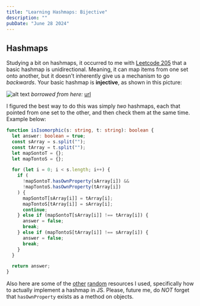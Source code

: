 ```yaml
---
title: "Learning Hashmaps: Bijective"
description: ""
pubDate: "June 28 2024"
---
```


## Hashmaps

Studying a bit on hashmaps, it occurred to me with [Leetcode 205](https://leetcode.com/problems/isomorphic-strings/description/) that a basic hashmap is unidirectional. Meaning, it can map items from one set onto another, but it doesn't inherently give us a mechanism to go _backwards_. Your basic hashmap is **injective**, as shown in this picture:

![alt text](https://d138zd1ktt9iqe.cloudfront.net/media/seo_landing_files/injective-function-1629606545.png)
_borrowed from here:_ [url](https://d138zd1ktt9iqe.cloudfront.net/media/seo_landing_files/injective-function-1629606545.png_)

I figured the best way to do this was simply _two_ hashmaps, each that pointed from one set to the other, and then check them at the same time. Example below:

```ts
function isIsomorphic(s: string, t: string): boolean {
  let answer: boolean = true;
  const sArray = s.split("");
  const tArray = t.split("");
  let mapSontoT = {};
  let mapTontoS = {};

  for (let i = 0; i < s.length; i++) {
    if (
      !mapSontoT.hasOwnProperty(sArray[i]) &&
      !mapTontoS.hasOwnProperty(tArray[i])
    ) {
      mapSontoT[sArray[i]] = tArray[i];
      mapTontoS[tArray[i]] = sArray[i];
      continue;
    } else if (mapSontoT[sArray[i]] !== tArray[i]) {
      answer = false;
      break;
    } else if (mapTontoS[tArray[i]] !== sArray[i]) {
      answer = false;
      break;
    }
  }

  return answer;
}
```

Also here are some of the [other](https://stackoverflow.com/questions/9229645/remove-duplicate-values-from-js-array) [random](https://www.reddit.com/r/typescript/comments/yxwx38/how_to_use_an_object_as_a_hashmap_during/) resources I used, specifically how to actually implement a hashmap in JS. Please, future me, do _NOT_ forget that `hasOwnProperty` exists as a method on objects.
